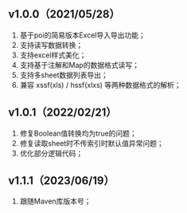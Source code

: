 ## v1.0.0（2021/05/28）

1. 基于poi的简易版本Excel导入导出功能；
2. 支持读写数据转换；
3. 支持excel样式美化；
4. 支持基于注解和Map的数据格式读写；
5. 支持多sheet数据列表导出；
6. 兼容 xssf(xls) / hssf(xlxs) 等两种数据格式的解析；

## v1.0.1（2022/02/21）

1. 修复Boolean值转换均为true的问题；
2. 修复读取sheet时不传索引时默认值异常问题；
3. 优化部分逻辑代码；

## v1.1.1（2023/06/19）

1. 跟随Maven库版本号；